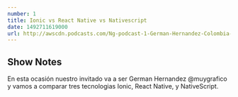 ```yaml
---
number: 1
title: Ionic vs React Native vs Nativescript
date: 1492711619000
url: http://awscdn.podcasts.com/Ng-podcast-1-German-Hernandez-Colombia-Ionic-vs-React-Native-vs-Nativescript-bae3.mp3
---
```


## Show Notes

En esta ocasión nuestro invitado va a ser  German Hernandez @muygrafico y vamos a comparar tres tecnologias Ionic, React Native, y NativeScript.
